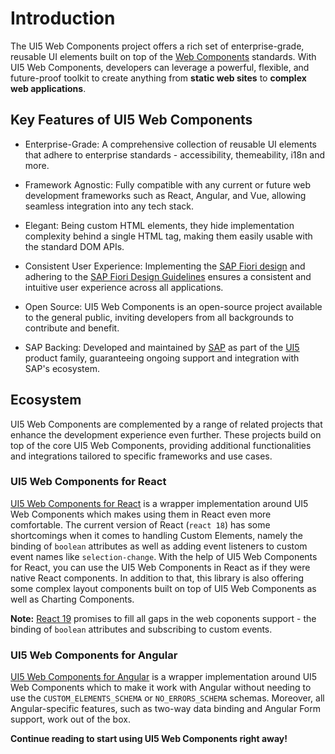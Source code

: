 # Introduction

The UI5 Web Components project offers a rich set of enterprise-grade, reusable UI elements built on top of the [Web Components](https://developer.mozilla.org/en-US/docs/Web/API/Web_components) standards.
With UI5 Web Components, developers can leverage a powerful, flexible, and future-proof toolkit to create anything from **static web sites** to **complex web applications**.


## Key Features of UI5 Web Components

- Enterprise-Grade: A comprehensive collection of reusable UI elements that adhere to enterprise standards - accessibility, themeability, i18n and more.

- Framework Agnostic: Fully compatible with any current or future web development frameworks such as React, Angular, and Vue, allowing seamless integration into any tech stack.

- Elegant: Being custom HTML elements, they hide implementation complexity behind a single HTML tag, making them easily usable with the standard DOM APIs.

- Consistent User Experience: Implementing the [SAP Fiori design](https://experience.sap.com/fiori-design/) and adhering to the [SAP Fiori Design Guidelines](https://experience.sap.com/fiori-design-web/) ensures a consistent and intuitive user experience across all applications.

- Open Source: UI5 Web Components is an open-source project available to the general public, inviting developers from all backgrounds to contribute and benefit.

- SAP Backing: Developed and maintained by [SAP](https://sap.com) as part of the [UI5](https://openui5.org/) product family, guaranteeing ongoing support and integration with SAP's ecosystem.


## Ecosystem

UI5 Web Components are complemented by a range of related projects that enhance the development experience even further. These projects build on top of the core UI5 Web Components, providing additional functionalities and integrations tailored to specific frameworks and use cases.

### UI5 Web Components for React

[UI5 Web Components for React](https://github.com/UI5/webcomponents-react) is a wrapper implementation around UI5 Web Components which makes using them in React even more comfortable. The current version of React (`react 18`) has some shortcomings when it comes to handling Custom Elements, namely the binding of `boolean` attributes as well as adding event listeners to custom event names like `selection-change`. With the help of UI5 Web Components for React, you can use the UI5 Web Components in React as if they were native React components. In addition to that, this library is also offering some complex layout components built on top of UI5 Web Components as well as Charting Components.

**Note:** [React 19](https://react.dev/blog/2024/04/25/react-19) promises to fill all gaps in the web coponents support - the binding of `boolean` attributes and subscribing to custom events.

### UI5 Web Components for Angular

[UI5 Web Components for Angular](https://github.com/UI5/webcomponents-ngx) is a wrapper implementation around UI5 Web Components which to make it work with Angular without needing to use the `CUSTOM_ELEMENTS_SCHEMA` or `NO_ERRORS_SCHEMA` schemas.
Moreover, all Angular-specific features, such as two-way data binding and Angular Form support, work out of the box.


**Continue reading to start using UI5 Web Components right away!**
